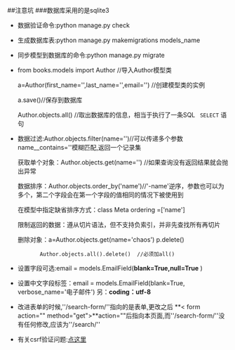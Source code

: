 ##注意坑
###数据库采用的是sqlite3

- 数据验证命令:python manage.py check
 
- 生成数据库表:python manage.py makemigrations models_name

- 同步模型到数据库的命令:python manage.py migrate

- from books.models import Author //导入Author模型类

  	a=Author(first_name='',last_name='',email='')  //创建模型类的实例
  
 	 a.save()//保存到数据库
  
  	Author.objects.all() //取出数据库的信息，相当于执行了一条SQL `` SELECT`` 语句

- 数据过滤:Author.objects.filter(name='')//可以传递多个参数  	name__contains=''模糊匹配,返回一个记录集

	获取单个对象：Author.objects.get(name='') //如果查询没有返回结果就会抛出异常
	
	数据排序：Author.objects.order_by('name')//'-name'逆序，参数也可以为多个，第二个字段会在第一个字段的值相同的情况下被使用到
	
	在模型中指定缺省排序方式：class Meta
								ordering =['name']
									
	限制返回的数据：遵从切片语法，但不支持负索引，并非先查找所有再切片

	删除对象：a=Author.objects.get(name='chaos')
			 p.delete()
				  
             Author.objects.all().delete()  //必须加all()

- 设置字段可选:email = models.EmailField(**blank=True,null=True** )

- 设置中文字段标签：email = models.EmailField(blank=True, verbose_name='电子邮件')  另：**coding：utf-8**

- 改进表单的时候,''/search-form/''指向的是表单,更改之后
**< form action="" method="get">**action=""后指向本页面,而''/search-form/''没有任何修改,应该为''/search/''

- 有关csrf验证问题:[点这里](http://blog.csdn.net/tr1ue/article/details/20654943)